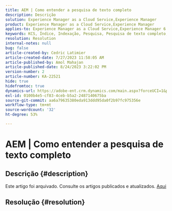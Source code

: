 ```yaml
---
title: AEM | Como entender a pesquisa de texto completo
description: Descrição
solution: Experience Manager as a Cloud Service,Experience Manager
product: Experience Manager as a Cloud Service,Experience Manager
applies-to: Experience Manager as a Cloud Service,Experience Manager 6.5
keywords: KCS, Índice, Indexação, Pesquisa, Pesquisa de texto completo, Texto completo
resolution: Resolution
internal-notes: null
bug: false
article-created-by: Cedric Latimier
article-created-date: 7/27/2023 11:58:05 AM
article-published-by: Amol Mahajan
article-published-date: 8/24/2023 3:22:02 PM
version-number: 2
article-number: KA-22521
hide: true
hidefromtoc: true
dynamics-url: https://adobe-ent.crm.dynamics.com/main.aspx?forceUCI=1&pagetype=entityrecord&etn=knowledgearticle&id=0bffe5d6-742c-ee11-bdf4-6045bd006239
exl-id: 0100b4e5-cf83-4ceb-b5a2-2487140675ba
source-git-commit: aa6a79635380eda913ddd95da0f2b97fc975356e
workflow-type: tm+mt
source-wordcount: '32'
ht-degree: 53%

---
```


# AEM | Como entender a pesquisa de texto completo

## Descrição {#description}

Este artigo foi arquivado. Consulte os artigos publicados e atualizados. [Aqui](https://experienceleague.adobe.com/search.html?lang=pt-BR#sort=relevancy)

## Resolução {#resolution}
